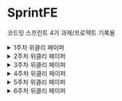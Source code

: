 # SprintFE
코드잇 스프린트 4기 과제/프로젝트 기록용

<details>
  <summary>1주차 위클리 페이퍼</summary>

  ## CSS의 Cascading에 대해 설명해 주세요.<br>
  <b>CSS</b>는 <b>Cascading Style Sheet</b>의 약자로, 계층을 가진 스타일시트이다.<br>
  여기서 계층이란 스타일시트의 적용방식이 정해진 <b>우선순위 규칙</b>들에 의해 적용이 된다는 의미이다.<br>
  즉 같은 요소에 여러 다른 스타일이 중복되어 적용될 때, 우선순위가 높은 스타일시트만 적용되는 것이다.<br>
  정해진 규칙에는 다음과 같이 3개가 있다.<br>
  <ul>
    <li>중요도</li>
    <li>명시도</li>
    <li>코드순서</li>
  </ul>
  <br>
  <h3>중요도</h3>
  중요도는 <b>스타일이 선언된 위치</b>에 따라서 우선순위를 매기는 규칙이다.<br>
  스타일시트를 적용하는 위치는 크게 <b>브라우저</b>, <b>제작자</b>, <b>사용자</b>로 나눌 수 있다.<br>
  여기서 브라우저, 제작자, 사용자는 다음과 같은 의미를 갖고 있다.<br>
  <ul>
    <li>브라우저(browser): 크롬, 사파리 등 각 브라우저가 갖고 있는 기본 스타일</li>
    <li>제작자(author): css파일과 같이 웹 문서를 개발한 개발자가 설정한 스타일</li>
    <li>사용자(user): 해당 웹 페이지를 사용하는 사용자의 브라우저, os 상에서 설정한 옵션</li>
  </ul>
  <br>
  여기서 우선순위는 <b>사용자 > 제작자 > 브라우저</b>순으로 적용된다.<br>
  <br>
  <h3>명시도</h3>
  명시도는 셀렉터가 <b>가리키는 것이 명확</b>할수록 우선순위를 높게 주는 것을 의미한다.<br>
  명시도에서는 <b>인라인 > id > class > 태그</b>순으로 우선순위를 갖게 된다.<br>
  <ul>
    <li>인라인 - 하나의 태그 내에서만 적용가능 따라서 높은 우선순위를 갖는다</li>
    <li>id - 문서 내에서 하나만 적용가능 따라서 비교적 높은 우선순위를 갖는다</li>
    <li>class - 문서 내에서 여러번 적용가능 따라서 비교적 낮은 우선순위를 갖는다</li>
    <li>태그 - 모든 문서에서 적용가능 따라서 가장 낮은 우선순위를 갖는다.</li>
  </ul>
  <br>
  <h3>코드 순서</h3>
  코드 순서는 소스의 코드 작성 순서에 따라 우선순위를 높게 주는 것을 의미한다.<br>
  코드 순서는 <b>나중에 작성한 스타일</b>이 우선적으로 적용된다.
</details>
<details>
  <summary>2주차 위클리 페이퍼</summary>
  
  ## 시맨틱 태그를 사용하면 좋은 점을 설명해주세요<br>
  ### 시맨틱 태그 정의<br>
  시맨틱 태그는 포함된 내부 태그들이 특정한 의미를 갖고 있는 태그를 뜻하며, 다음과 같은 태그들이 존재한다<br>
  <ul>
    <li>header: 문서의 맨 윗부분으로 페이지의 제목과 같은 소개 내용을 포함</li>
    <li>footer: 문서의 맨 끝부분으로 저작권 정보, 연락처, 사이트맵, 관련 링크들을 포함</li>
    <li>nav: 내비게이션 링크 모음을 의미하는 태그</li>
    <li>main: 메인 내용을 포함. 문서 내이서 유일하게 존재해야함</li>
    <li>section: 문서의 독립적인 일부분을 의미하는 태그. 주로 제목이 포함된 것이 일반적</li>
    <li>article: 그 자체로 의미가 있는 웹사이트의 부분이며, 독립적으로 재사용되도록 의도된 태그</li>
    <li>aside: 간접적으로 문서와 관련된 내용을 나타내는 태그로 사이드바, 콜아웃 상자로 사용된다 </li>
  </ul>
  
  ### 시맨틱 태그의 이점 <br>
  <b>1. 접근성 향상</b><br>
  시맨틱 태그를 사용하면 화면 판독기, 키보드 또는 음성 명령과 같은 보조 기술에게 유용한 정보와 단서를 제공할 수 있다.<br>
  이를 통해서 신체적, 인지적 장애가 있는 사람들을 포함하여 모든 사람에게 다양한 섹션을 명확하게 정의하고 웹 전체의 일관성을 <br>
  유지함으로써 쉽게 웹 사이트를 접근할 수 있게 된다.<br>
  <br>
  <b>2. SEO(검색엔진최적화) 향상</b><br>
  시맨틱 태그를 이용함으로써 검색엔진이 웹 페이지를 좀 더 명확하게 파악, 분석할 수 있어서 시맨틱 태그를 사용하지 않는<br>
  다른 페이지와 비교했을 때, 더 높은 검색 우선순위에 포함된다. 또한 이용자들의 입장에서 원하는 내용을 더 쉽게 찾을 수 있게 된다.<br>
  <br>
  <b>3. 코드 생산성 향상</b><br>
  시맨틱 태그를 이용하면, 개발자의 입장에서 더 쉽고 빠르게 코드를 이해할 수 있어서 수정해야 하는 부분을 찾기 더 쉬워진다.<br>
  또한 코드를 재사용하기에 용이해서 생산적인 측면에서도 유리하다.<br>
  <br>
  <br>

  ## Position의 속성들과 각각의 특징을 설명해주세요.<br>
  Position은 html에서 해당 요소를 어떠한 방식으로 배치할 지 정의하는 속성으로, position 속성에는 다음과 같은 것들이 있다.<br>
  <ul>
    <li>static</li>
    <li>relative</li>
    <li>absolute</li>
    <li>fixed</li>
    <li>sticky</li>
  </ul>
  
<b>static</b><br>
static은 position의 기본적인 상태로, 모든 태그들이 오른쪽 또는 아래 방향으로 html 문서 상에서 원래 있어야하는 위치에 배치된다.<br>
따라서 top, left, bottom, right의 속성이 모두 무시된다.<br>
<br>
<b>relative</b><br>
relative는 기존 static의 상태에서 원래 위치에서 상대적으로 벗어나게 배치된다.<br>
상대적으로 배치되기 때문에 top, left, bottom, right 속성이 적용되지만, 다른 요소들에게는 영향을 주지 않는다.<br>
<br>
<b>Absolute</b><br>
absolute는 자신이 아닌 상위 요소 중 position 속성 값이 static이 아닌 요소를 기준으로 원래 위치에서 벗어나 독립적으로 배치된다<br>
이때 상위 요소의 position 속성 값이 전부 static인 경우 최상위 요소를 기준으로 배치된다.<br>
따라서 position이 relative인 상위요소를 기준으로 top, left, bottom, right 속성이 적용되고, 다른 요소들의 위치도 영향을 미친다.<br>
<br>
<b>fixed</b><br>
fixed는 viewport를 기준으로 특정 부분에 고정되어 움직이지 않도록 배치된다.<br>
따라서 top, left, bottom, right의 기준이 사용자의 화면을 기준으로 적용되고 글의 흐름에서 완전히 벗어나기 때문에 다른 요소들의 위치에 영향을 미치지 않는다.<br>
<br>
<b>sticky</b><br>
sticky는 원래의 위치에 배치되었다가, 스크롤을 통해서 정해진 위치를 벗어나면 fixed처럼 특정 부분에 고정되어 배치된다.<br>
sticky의 경우 top, left, bottom, right 중 적어도 하나의 속성 값을 설정해야 하며, 해당 값을 기준으로 fixed로 변경된다.
</details>
<details>
  <summary>3주차 위클리 페이퍼</summary>
  
  ## Git에서 branch merge 방법들과 각 방법의 특징을 설명해 주세요.
  ### Git merge
  git에서 merge는 branch를 다른 branch로 합치는 과정으로, merge의 기본 단위는 브랜치이며, 커밋 단위로 합치기가 불가능하다.<br>
  merge 방식에는 다음과 같이 나뉜다.
  <ul>
    <li>Merge</li>
    <li>Squash</li>
    <li>Rebase</li>
  </ul>
  
  #### Merge
  
  ```bash
    $ git checkout main
    $ git merge branch
  ```
  가장 일반적인 merge방식으로, branch의 커밋 상태에 따라서 두 가지로 진행된다.
  
  ##### Fast-Forward Merge
  분기된 branch에서 기존 branch로 병합을 시도할 때, 기존 branch가 따로 커밋한 경우가 없을 경우, 기존 branch가 그대로 분기된 branch로 이동하는 방식이다. 특이점이라면 단순 이동이기 때문에 커밋이 발생하지 않으며 충돌 또한 발생하지 않는다.<br>
  ![image](https://github.com/armd482/SprintFE/assets/89967066/bb994a96-4b4b-40c5-b3d7-03fa2e182ac2)

  ##### 3-Way(Recursive) Merge
  Fast-Forward와는 다르게 기존 branch에서 새로운 커밋이 생겼으며, 이 상태에서 분기된 branch와 병합할 경우 기존 branch와 분기된 branch가 합쳐지는 과정에서 충돌이 발생한다. 충돌을 해결한 후에는 기존 branch에 새로운 merge commit이 발생한다.<br>
  ![image](https://github.com/armd482/SprintFE/assets/89967066/0b25e775-e34a-4630-8a45-2cfa2162f9db)

  
  #### Squash
  ```bash
    $ git checkout main
    $ git merge --squash branch
  ```
  Squash는 merge에 squash 옵션을 추면 실행되며, 분기된 branch의 모든 커밋을 하나로 합친 후에 기존 branch의 분기 이후의 커밋에 이어서 추가되는 방식으로 분기된 brahcn는 이후 제거된다.<br>
  ![image](https://github.com/armd482/SprintFE/assets/89967066/0ff9668c-0866-499e-934a-48f6bcddeaee)

  #### Rebase
  ```bash
    $ git checkout branch
    $ git rebase main
    $ git checkout main
    $ git merge branch
  ```
  Rebase는 분기된 branch에 있는 모든 커밋을 복사하여 그대로 기존 branch의 커밋에 이어서 추가되는 방식이다. 마찬가지로 분기된 branch는 제거된다. Squash와의 차이라면 Squash는 분기된 커밋을 하나의 커밋으로 합쳐서 추가되는 반면에 Rebase는 분기된 branch 커밋이 그대로 추가된다는 점이다. 마지막에 merge되는 방식은 Fast-Forward 방식가 동일하다.<br>
  ![image](https://github.com/armd482/SprintFE/assets/89967066/81d1eb79-bea2-4b70-ad9b-fdead263cf15)
  <br>
  <br>
  ## Git Flow 브랜치 전략에 대해 설명해 주세요.
  Git Flow는 <b>Main 브랜치</b>, <b>Develop 브랜치</b>, <b>Supporting 브랜치</b>로 구분되며 Supporting 브랜치에서 <b>Feature 브랜치</b>, <b>Release 브랜치</b>, <b>Hotfix 브랜치</b>로 구분하여 관리하는 전략으로 프로젝트의 <b>브랜치를 효과적으로 관리하기 위한 워크플로우</b>이다.

  ### Main 브랜치
  Main 브랜치는 <b>출시 가능한 프로덕션 코드</b>를 모아두는 브랜치이다. Main 브랜치는 프로젝트 시작 시 생성되며 개발 프로세스 전반에 결쳐 유지된다. 배포된 각 버전을 Tag를 이용해 표시해둔다.

  ### Develop 브랜치
  Develop 브랜치는 <b>다음 버전 개발을 위한 코드</b>를 모아두는 브랜치이다. 개발이 완료되면 Main 브랜치로 merge된다.
  
  ### Feature 브랜치
  Feature 브랜치는 <b>하나의 기능을 개발하기 위한 브랜치</b>이다. Develop 브랜치에서 생성하며, 기능이 개발 완료되면 다시 Develo 브랜치로 merge된다. Merge할 때 주의점은 히스토리가 특정 기능 단위로 묶이기 위해서 Fast-Forward로 merge하지 않고 Merge 커밋을 생성하여 merge를 해주어   야 한다.

  ### Release 브랜치
  Release 브랜치는 <b>소프트웨어 배포를 준비하기 위한 브랜치</b>이다. Develop 브랜치에서 생성하며, 버전 이름 등의 <b>소소한 데이터를 수정</b>하거나 <b>배포전 사소한 버그를 수정</b>하기 위해 사용된다. 배포 준비가 완료되면 Main과 Develop 브랜치에 둘다 merge한다. 이때 Main 브랜치에서는 태그를 이용하여 버전을 표시한다.

  ### Hotfix 브랜치
  Hotfix 브랜치는 <b>이미 배포된 버전에 문제가 발생했을 때를 위한 브랜치</b>이다. Main 브랜치에서 생성하며, 문제가 해결되면 Main과 Develop 브랜치에 둘 다 merge한다.
</details>
<details>
  <summary>4주차 위클리 페이퍼</summary>

  ## 자바스크립트에서 얕은 복사(Shallow Copy)와 깊은 복사(Deep Copy)에 대해 설명해주세요.
  
  ### 데이터 타입
  자바 스크립트에는 다음과 같이 두가지 형태의 데이터 타입으로 나눌 수 있다.
  <ul>
    <li>기본형 데이터</li>
    <li>참조형 데이터</li>
  </ul>
  기본형 데이터는 Number, String, Boolean, Undefined, Null, Symbol로 총 6개이며, 이를 제외한 나머지 즉 객체를 참조형 데이터로 분류한다.<br>
  기본형 데이터와 참조형 데이터의 가장 큰 차이점은 메모리 할당에 있다.<br>
  기본형 데이터의 경우 해당 값 자체가 메모리에 할당되지만, 참조형 데이터는 해당 데이터를 가리키는 주소 값이 할당된다.<br>
  따라서 참조형 데이터를 복사할 때, 값 자체를 복사할 지 아니면 참조값을 복사할 지로 나눌 수 있다.

  ### 얕은 복사(Shallow Copy)
  얕은 복사는 <b>객체의 참조값을 복사</b>하는 것으로 다음과 같이 단순히 동등연산자를 이용하여 구현할 수 있다.
  
  ```javascript
  const data = {name: "aaa", age: 30}
  const data2 = data1;
  ```
  이때 data2의 name을 접근하면 기존 data데이터에서 name의 값을 가리키는 주소값을 그대로 받게 된다.<br>
  만약 아래와 같이 얕은 복사를 한 data2를 수정할 경우 data1은 어떤 식으로 표시될까?<br>
  
  ```javascript
  data2.name = "bbb";
  console.log(data2); // {name: "bbb", age: 30}
  console.log(data);  // {name: "bbb", age: 30}
  ```
  data의 값이 data2의 값과 동일하게 변경되었다<br>
  이는 기존 data과 data2가 동일하게 name의 "aaa"값을 가리킨 상태에서 data2의 name값을 변경하면, 주소 값이 아닌 name의 값을 변경한다.<br>
  이렇게되면 기존 data객체가 가리킨 name도 주소는 동일하지만 name의 값이 변경된 상태이므로, 변경된 name을 그대로 가리키게 된다.<br>
  즉 얕은 복사는 <b>하나의 데이터를 공유</b>하는 것이다.<br>

  ### 깊은 복사(Deep Copy)
  깊은 복사는 <b>객체의 값 자체를 복사</b>하는 것으로 얕은 복사와 달리 기존 데이터와의 참조가 완전히 끊어진 객체이다.<br>
  깊은 복사는 다음과 같은 방법으로 구현할 수 있다.<br>

  #### Object.assign()
  Object.assign()는 객체들의 열거 가능한(iterable) 속성을 복사하여 대상 객체에 같은 값으로 붙여넣는 메서드이다.<br>
  괄호 안에는 복사하려는 객체를 넣으면 되고, 여러 객체를 넣을 수 있다.<br>
  ```javascript
  const target = { a: 1, b: 2 };
  const source = { b: 4, c: 5 };

  const returnedTarget = Object.assign(target, source);

  console.log(target); // { a: 1, b: 4, c: 5 }
  ```

  #### 전개 연산자
  전개 연산자는 반복 가능한 객체에 대해서 객체를 하나씩 펼쳐서 리턴한다.<br>
  배열의 경우 [...data]로, 객체의 경우 {...data}로 함수의 경우 func(...data)로 구현할 수 있다<br>
  ```javascript
  const target = { a: 1, b: 2 };
  const source = { b: 4, c: 5 };

  const returnedTarget = {...target, ...source};

  console.log(target); //{ a: 1, b: 4, c: 5 }
  ```

  #### 재귀 함수
  재귀 함수를 이용하여 객체에 들어있는 원시 값을 하나씩 복사하여 구현할 수 있다.<br>
  ```javascript
  const copyObjectDeep = function (target){
    let result = {};
    if(typeof target === 'object' && target !== null){
    	for( var prop in target){
      	result[prop] = copyObjectDeep(target[prop]);
    	}
    }
    else{
    	  result = target
    }
    return result;
  };
  ```
  
  #### JSON.parse && JSON.stringify
  JSON은 JavaScript Object Notation의 약자로 데이터를 문자열 기반의 텍스트를 사용하여 데이터를 저장하고 전송하는 개방형 표준 파일 형식이다.<br>
  JSON은 객체와 동일하게 키-값 구조로 되어있으나, 타입은 String이다.<br>
  JSON.parse메소드는 json을 객체로 변환시키는 함수이며, JSON.stringify()는 객체를 json문자열로 변환하는 메소드이다.<br>
  이때 JSON.stringify()를 사용하면, 원본 객체와의 참조가 끊어진다.<br>
  하지만 위 방식은 함수의 경우 사용할 수 없다.<br>

  ```javascript
  const target = { a: 1, b: 2 };

  cost returnTarget = JSON.parse(JSON.stringify(target));

  console.log(target); //{ a: 1, b: 2 }
  ```

#### lodash 라이브러리 함수
lodash라이브러리를 이용하여 구현가능하다.<br>
lodash는 재귀함수를 이용하여 재귀적으로 값을 복사하는 방식을 이용하고 있다.<br>
```javascript
  import_from 'lodash'
  const target = { a: 1, b: 2 };

  cost returnTarget = _.cloneDeep(target);

  console.log(target); //{ a: 1, b: 2 }
  ```

깊은 복사의 경우 두 객체의 값만 동일할 뿐 참조 값이 아예 다르므로, 두 객체를 단순히 같은지 출력하면 False로 나온다.<br>
반면 얕은 복사는 두 객체의 참조값이 동일하기 때문에, true로 나온다.

```javascript
const data = {a: 1, b: 2};
const shallowData = data;
const deepData = {...data};

console.log(deepData === data); // false
console.log(shallowData === data); // true
```
<br>

## var, let, const 를 중복 선언 허용, 스코프, 호이스팅 관점에서 서로 비교해 주세요.
자바스크립트에서 변수를 선언할 때 var, let, const로 변수를 선언할 수 있다.<br>
var ES6 이전부터 사용하던 방식였으며, ES6부터 let과 const가 등장하였다.<br>
let과 const는 기존 var에서 변수 재할당(값 교체)을 기준으로 구분하였다<br>
let의 경우 변수 재할당이 가능한 반면, const는 재할당이 불가능하다.

```javascript
let l = 'first';
console.log(l);

l = 'second';
console.log(l); // second;

const l = 'first';
console.log(l); // first

l = 'second';
console.log(l); // Uncaught TypeError: Assignment to constant variable.
```

### 중복 선언 허용
중복 선언은 변수를 같은 이름으로 다시 선언하는 것을 의미한다.<br> 
var의 경우 중복선언이 가능하였다.<br>
하지만 이렇게 되면 해당 이름의 변수가 어디에서 어떻게 사용될지 파악하기 힘들고, 값이 덮어씌어지므로 중간에 실수로 값이 바뀔 수도 있다.<br>
이를 보완하기 위해서 let과 const는 중복 선언이 되지 않는다.

```javascript
var v = 'first';
console.log(v); // first

var v = 'second'
console.log(v); // second


let l = 'first';
console.log(l); // first

let l = 'second';
console.log(l); // Uncaught SyntaxError: Identifier 'l' has already been declared

const l = 'first';
console.log(l); // first

const l = 'second';
console.log(l); // Uncaught SyntaxError: Identifier 'c' has already been declared
```

### 스코프
스코프는 선언한 변수의 유효범위를 의미한다.<br>
var과 let 그리고 const 모두 함수 내에서 선언할 경우, 함수 밖에서는 그 변수를 불러올 수 없다.<br>
즉 세 변수 선언 방식이 모두 함수레벨의 스코프를 갖고 있다.<br>
하지만 let과 const는 if문, for문 while문 등 블록 내에서 선언할 경우, 블록 밖에서 그 변수를 불러올 수 없다<br>
즉 let과 const는 블록레벨의 스코프를 갖고 있다.

```javascript
function a() {
  var v = 1;
  let l = 2;
  const c = 3;
}

console.log(v, l, c) // ReferencError: v, l, c are not defined

if(true) {
  var va = 1;
  let le = 2;
  const co = 3; 
}

console.log(va, le, co) // 1, ReferencError: l, c are not defined
```

### 호이스팅
호이스팅은 스코프 안에서 선언한 변수 대해서 해당 변수 선언을 위로 끌어 올려서 유효 범위 최상단에 선언되도록 하는 의미이다.<br>
var, const, let 모두 호이스팅이 발생하나, let과 const는 var과 다르게 호이스팅이 발생한다.<br>
<br>
var의 경우 선언되기 이전에 해당 변수에 접근한 후, 변수를 선언할 경우 아래와 같이 문제 없이 코드가 실행된다.
```javascript
console.log(v); // undefined
var v = 1;
console.log(v) //1
```
반면 let이나 const의 경우 선언되기 이전에 해당 변수를 불러올 경우 에러가 발생한다.
```javascript
console.log(l); // ReferenceError: Cannot access 'l' before initialization
let l = 2;
console.log(l) // 2
```
하지만 다음과 같은 코드를 통해서 호이스팅이 발생하는 것을 알 수 있다.
```javascrit
function a() {
  return l
}
let l = 1;
console.log(a()) // 1
```
이는 TDZ에 영향을 받기 때문인데,<br>
TDZ는 Temporal Death Zon으로 값을 할당하기 전에는 사용할 수 없는 공간이다.
변수의 생성 과정은 다음과 같다.
<ol>
  <li>선언 - 스코프와 변수 객체가 생성되고 스코프가 변수 객체를 참조한다</li>
  <li>초기화 - 변수 객체 값을 위한 공간을 메모리에 할당되고, 이때의 값은 undefined다.</li>
  <li>할당 - 변수 객체에 값을 할당한다.</li>
</ol>
var은 선언과 동시에 초기화가 이뤄지지만, let은 선언만 될 뿐 초기화가 되지 않는다. 반면 const는 선언과 동시에 초기화와 할당이 된다.<br>
따라서 let의 경우 선언만 할 경우 TDZ에 들어가게 되고, 결과적으로 선언은 되었지만 초기화가 이뤄지지 않아서 메모리에 할당이 안된 상태이다.<br>
즉 var, let, const 모두 호이스팅은 이뤄지나, let의 경우 단순 선언만 할 경우 에러가 발생하는 반면 var은 초기화가 이뤄져 undefined 값으로 정상작동한다.<br>
</details>
<details>
  <summary>5주차 위클리 페이퍼</summary>
  
  ## 이벤트 버블링, 캡처링, 위임에 대해 설명해주세요.
  ### 이벤트 흐름
  html에서의 이벤트 흐름은 다음과 같이 순서대로 3단계로 이뤄진다.<br
  <ol>
    <li>캡처링 단계: 이벤트가 상위 요소에서 하위 요소로 전파되는 단계</li>
    <li>타깃 단계: 이벤트가 지정한 실제 타깃에 전달되는 단계</li>
    <li>버블링 단계: 이벤트가 하위 요소에서 상위 요소로 전파되는 단계</li>
  </ol>
  html은 계층적 구조이기 때문에 이벤트가 요소에 발생할 경우, 연쇄적 반응이 발생한다.<br>
  이벤트 전파 방향에 따라서 버블링과 캡처링으로 구분한다.<br>

  ### 이벤트 캡처링
  이벤트 캡처링은 한 요소에서 이벤트가 발생하면 최상단인 window객체에서 <b>자식 요소로 해당 이벤트가 전달</b>된다.<br>
  최종적으로 해당 요소를 만날 때까지 반복한다.<br>
  이벤트 캡처링은 Default가 발생되지 안도록 되어있으며, 이벤트를 등록할 때, 3번째 매개변수로 true를 전달하면 발동된다.<br>
  
  ### 이벤트 버블링
  이벤트 버블링은 한 요소에서 이벤트가 발생하면 이어서 <b>부모 요소로 해당 이벤트가 전달</b>된다.<br>
  최종적으로 가장 최상단의 조상요소인 window객체를 만날 때까지 반복한다.<br>
  이벤트 버블링은 Default가 발생되도록 되어있어서, 별 다른 설정 없이는 무조건 일어난다.<br>
  <b>e.stopDefault()</b>를 통해서 전파를 막을 수 있다. 하지만 html에서는 추천하는 방식은 아니다.<br>

  ### 이벤트 위임
  이벤트 위임은 이벤터 캡처링과 버블링을 활용하여, <br>
  각각의 요소에 이벤트를 하나씩 할당하는 것이 아닌 요소의 <b>공통 조상에 이벤트 핸들러 하나만 할당</b>하는 방식이다.<br>
  이를 통해서 메모리 측면에서 효율적으로 관리가 가능하며, 유지보수 측면에서 장점이 있다.<br>
  if문으로 target과 currentTarget을 통해서 이벤트를 등록한 조상 요소와 현재 요소를 구분하여 동작하려는 요소를 지정할 수 있다.<br>
  <br>

  ## HTTP 메소드에 대해 설명해주세요.
  ### HTTP 메소드
  HTTP 메소드는 클라이언트-서버 구조에서 요청과 응답이 이루어지는 방식을 의미한다.<br>
  일반적으로 서버가 수행해야할 동작을 지정하여 요청을 보내는 방식이다.<br>
  주로 사용하는 HTTP 메소드에는 다음과 같이 5가지 종류가 있다.<br>
  <ul>
    <li>GET: 데이터 조회</li>
    <li>POST: 데이터 추가</li>
    <li>PUT: 데이터 수정/생성</li>
    <li>DELETE: 데이터 삭제</li>
    <li>PATCH: 데이터 부분 수정</li>
  </ul>
  또한 메서드의 종류에 따라 다음과 같은 속성을 특징으로 구분할 수 있다.
  <ul>
    <li>안전: 데이터 변경이 일어나지 않는 속성</li>
    <li>멱등: 몇 번을 호출하든 최종적인 결과는 똑같은 속성</li>
    <li>캐시 가능: 응답 결과 리소스를 캐시해서 사용하는 속성</li>
    <li>요청의 본문 존재 여부: 요청시 데이터를 Message Body에 담아 보내는지에 대한 속성</li>
  </ul>

  ### GET 메소드
  GET 메소드는 리소스를 읽거나 검색할 때 사용하는 메소드로 일반적으로 요청할 때 Body값과 Content-type값이 비워져있다.<br>
  따라서 데이터를 단순히 읽는 요청이므로, 데이터 변경이 일어나지 않은 안전성과 멱등성을 갖고 있다.<br>
  GET 메소드는 캐싱이 가능하여 같은 데이터를 여러번 조회할 경우 저장한 값을 사용하여 조회속도가 더 빨라진다.<br>

  ### POST 메소드
  POST 메소드는 새로운 리소스를 생성할 때 사용하는 메소드로 요청할 때 Body값과 Content-type값을 작성해야 한다.Body값에는 새로 넣을 데이터의 정보를 입력한다.<br>
  따라서 서버에서 요청받은 데이터가 추가되므로 데이터 변경이 발생하므로 안전성과 멱등성을 갖고 있지 않다.<br>
  POST 메소드는 일반적으로 캐싱이 불가능하다.<br>

  ### PUT 메소드
  PUT 메소드는 일반적으로 기존 리소스를 수정할 때 사용하며, 요청할 때 Body값과 Content-type값을 작성해야 한다.<br>
  Body값은 마찬가지로 기존 데이터의 정보와 수정한 데이터를 함께 넣어야 한다.<br>
  PUT 메소드는 기존 데이터를 삭제 후 새로 등록하는 것과 같기 때문에 데이터 변경이 발생하고, 안전성은 없지만 전체 리소스의 자원량은 차이가 없기 때문에 멱등성을 갖고 있다.<br>
  또한 PUT 메소드 역시 일반적으로 캐싱이 불가능하다.<br>

  ### DELETE 메소드
  DELETE 메소드는 지정한 리소스를 삭제할 때 사용하며, 요청할 때 Body값과 Content-type값이 필요가 없다.<br>
  기존 데이터를 삭제하는 메소드이므로 안전성이 없으며, 지정한 리소스가 없으면 동작하지 않기 때문에 멱등성을 갖고 있다.<br>
  또한 DELETE 메소드 역시 일반적으로 캐싱이 불가능하다.<br>

  ### PATCH
  PATCH 메소드는 기존 리소스를 수정할 때 사용되는데, PUT 메소드와의 차이점은 PATCH는 부분적으로 수정이 가능하기 때문에, 삭제와 추가 과정이 없다.<br>
  요청할 때 Body값과 Content-type값을 작성해야하며, 변경할 부분 데이터만 작성하면 된다.<br>
  따라서 리소스 수정이 발생하므로 안전성은 없으며 멱등성을 갖고 있다.<br>
</details>
<details>
  <summary>6주차 위클리 페이퍼</summary>
  
  ## 다음 예시의 코드를 실행할 때, 콘솔에 출력될 값과 그 이유를 설명해 주세요.
  ```javascript
  let num = 1;

  // 2번
  setTimeout(() => {
    num = 2;
  }, 0);
  
  // 3번
  num = 3;
  
  // 4번
  console.log(num);
  ```
결론부터 말하면, 콘솔에 3이 찍힐 것이다.<br>
자바스크립트는 싱글 스레드 언어로, 일반적으로는 코드의 흐름대로 구동된다.<br>
하지만 setTimeOUT과 같이 비동기 함수가 있을 경우의 상황은 다르다.<br>
비동기함수가 있을 경우에는, 비동기 함수가 끝날 때까지 대기하는 것이 아닌 비동기 함수를 요청만 하고 아래의 코드를 실행한 후에, 비동기함수가 끝나면 결과를 받는다.<br>
즉 코드에서는 num의 값이 1에 할당되고, 이후 setTimeOut 함수를 만난 후에, 비동기방식으로 동작하기 때문에 3번 코드에 의해 num 값이 3으로 재할당되고, num값인 3이 출력된다.<br>
이후 setTimeOut함수의 결과 값으로 num값이 2로 재할당된다.<br>
즉 <b>출력은 3이 되지만 최종적으로 num의 값은 2로 할당</b>되어 있다.<br>

## 리액트에서 Virtual DOM이 무엇인지, 이를 사용하는 이유는 무엇인지 설명해 주세요.
### DOM
HTML, XML 문서의 콘텐츠 및 구조, 그리고 스타일 요소를 구조화 시켜 표현하여 JavaScript와 같은 프로그래밍 언어가 해당 문서에 접근하여 읽고 조작할 수 있도록 API를 제공하는 일종의 <b>웹 페이지의 인터페이스</b>이다.<br>

### Virtual DOM
웹의 복잡도가 증가했고, 자연습럽게 DOM의 조작도 빈번하게 발생하면서, DOM 조작으로 인해서 불필요하게 많은 브라우저의 렌더링이 발생하게 되었다.<br>
이를 해결하기 위해서 Virtual DOM이 탄생했다.<br>
Virtual DOM은 변경해야 하는 DOM에 대해서 직접적으로 DOM을 수정하지 않고 Virtual DOM에 변경 사항들을 모아두었다가 한번에 DOM에 보내어 불필요한 렌더링이 발생하지 않도록 하는 하나의 <b>가상 레이어</b>이다.<br>
즉 변경 사항들을 메모리에 저장하고 한번에 DOM에 동기화하는 일종의 프로그래밍 기법이다.<br>

### 사용하는 이유
앞선 등장 이유와 마찬가지로 불필요한 렌더링을 방지하기 위해서 사용한다.<br>
렌더링에는 reflow, repaint 연산이 필요한데, reflow는 문서에서 요소의 위치와 크기등의 형상을 다시 계산하는 작업이며, repaint는 레이아웃에 영향을 주지 않는 요소 변경, 즉 스타일 속성의 변경을 화면에 다시 크리는 작업이다.<br>
두 작업은 컴퓨팅 작업이 많이 필요한 연산으로 결과적으로 렌더링이 여러 번 발생하는 것은 많은 자원이 소모된다.<br>
Virtual DOM은 이러한 렌더링 연산 횟수를 감소시키기 위해 사용된다.<br>
하지만 일반적으로 Virtual DOM의 속도는 일반 DOM의 속도보다 느리다. 따라서 구조가 복잡한 경우에만 효율적이며, 구조가 단순한 경우에는 오히려 성능 저하를 불러올 수 있다.<br>

</details>
